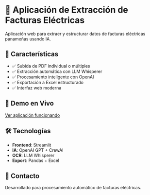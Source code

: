 # 🚀 Aplicación de Extracción de Facturas Eléctricas

Aplicación web para extraer y estructurar datos de facturas eléctricas panameñas usando IA.

## 🌟 Características

- ✅ Subida de PDF individual o múltiples
- ✅ Extracción automática con LLM Whisperer
- ✅ Procesamiento inteligente con OpenAI
- ✅ Exportación a Excel estructurado
- ✅ Interfaz web moderna

## 🚀 Demo en Vivo

[Ver aplicación funcionando](URL_SERA_GENERADA_AUTOMATICAMENTE)

## 🛠️ Tecnologías

- **Frontend**: Streamlit
- **IA**: OpenAI GPT + CrewAI
- **OCR**: LLM Whisperer
- **Export**: Pandas + Excel

## 📧 Contacto

Desarrollado para procesamiento automático de facturas eléctricas.
